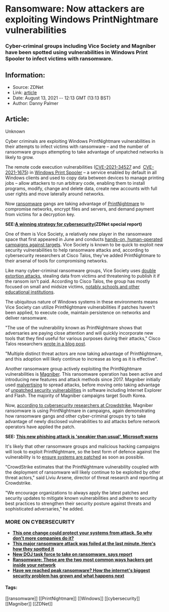 # Ransomware: Now attackers are exploiting Windows PrintNightmare vulnerabilities
### Cyber-criminal groups including Vice Society and Magniber have been spotted using vulnerabilities in Windows Print Spooler to infect victims with ransomware.

## Information:
+ Source: ZDNet
+ Link: [article](https://www.zdnet.com/article/ransomware-now-attackers-are-exploiting-windows-printnightmare-vulnerabilities/)
+ Date: August 13, 2021 -- 12:13 GMT (13:13 BST)
+ Author: Danny Palmer


## Article:
Unknown

Cyber criminals are exploiting Windows PrintNightmare vulnerabilities in their attempts to infect victims with ransomware – and the number of ransomware groups attempting to take advantage of unpatched networks is likely to grow.

The remote code execution vulnerabilities ([CVE-2021-34527](https://msrc.microsoft.com/update-guide/vulnerability/CVE-2021-34527) and  [CVE-2021-1675](https://msrc.microsoft.com/update-guide/vulnerability/CVE-2021-1675)) in [Windows Print Spooler](https://www.zdnet.com/article/windows-10-microsoft-just-revealed-another-print-spooler-bug/) – a service enabled by default in all Windows clients and used to copy data between devices to manage printing jobs – allow attackers to run arbitrary code, enabling them to install programs, modify, change and delete data, create new accounts with full user rights and move laterally around networks. 


Now [ransomware](https://www.zdnet.com/article/ransomware-an-executive-guide-to-one-of-the-biggest-menaces-on-the-web/) gangs are taking advantage of [PrintNightmare](https://www.zdnet.com/article/microsoft-adds-second-cve-for-printnightmare-remote-code-execution/) to compromise networks, encrypt files and servers, and demand payment from victims for a decryption key. 

**SEE:**[**A winning strategy for cybersecurity**](http://www.zdnet.com/topic/a-winning-strategy-for-cybersecurity/)**(ZDNet special report)**

One of them is Vice Society, a relatively new player in the ransomware space that first appeared in June and conducts [hands-on, human-operated campaigns against targets](https://www.zdnet.com/article/hackers-are-getting-more-hands-on-with-their-attacks-thats-not-a-good-sign/). Vice Society is known to be quick to exploit new security vulnerabilities to help ransomware attacks and, according to cybersecurity researchers at Cisco Talos, they've added PrintNightmare to their arsenal of tools for compromising networks. 

Like many cyber-criminal ransomware groups, Vice Society uses [double extortion attacks](https://www.zdnet.com/article/ransomware-theres-been-a-big-rise-in-double-extortion-attacks-as-gangs-try-out-new-tricks/), stealing data from victims and threatening to publish it if the ransom isn't paid. According to Cisco Talos, the group has mostly focused on small and midsize victims, [notably schools and other educational institutions](https://www.zdnet.com/article/ransomware-warning-theres-been-another-spike-in-attacks-on-schools-and-universities/). 

The ubiquitous nature of Windows systems in these environments means Vice Society can utilize PrintNightmare vulnerabilities if patches haven't been applied, to execute code, maintain persistence on networks and deliver ransomware.  






"The use of the vulnerability known as PrintNightmare shows that adversaries are paying close attention and will quickly incorporate new tools that they find useful for various purposes during their attacks," Cisco Talos researchers [wrote in a blog post](https://blog.talosintelligence.com/2021/08/vice-society-ransomware-printnightmare.html). 

"Multiple distinct threat actors are now taking advantage of PrintNightmare, and this adoption will likely continue to increase as long as it is effective". 

Another ransomware group actively exploiting the PrintNightmare vulnerabilities is [Magniber](https://www.zdnet.com/article/ransomware-crooks-test-a-new-way-to-spread-their-malware/). This ransomware operation has been active and introducing new features and attack methods since 2017. Magniber initially used [malvertising](https://www.zdnet.com/article/ransomware-security-researchers-spot-emerging-new-strain-of-malware/) to spread attacks, before moving onto taking advantage of [unpatched security vulnerabilities](https://www.zdnet.com/article/this-one-change-could-protect-your-systems-from-attack-so-why-dont-more-companies-do-it/) in software including Internet Explorer and Flash. The majority of Magniber campaigns target South Korea.  

Now, [according to cybersecurity researchers at Crowdstrike](https://www.crowdstrike.com/blog/magniber-ransomware-caught-using-printnightmare-vulnerability/), Magniber ransomware is using PrintNightmare in campaigns, again demonstrating how ransomware gangs and other cyber-criminal groups try to take advantage of newly disclosed vulnerabilities to aid attacks before network operators have applied the patch.  

**SEE:** [**This new phishing attack is 'sneakier than usual', Microsoft warns**](https://www.zdnet.com/article/microsoft-watch-out-for-this-sneakier-than-usual-phishing-attack/)

It's likely that other ransomware groups and malicious hacking campaigns will look to exploit PrintNightmare, so the best form of defence against the vulnerability is to [ensure systems are patched](https://www.zdnet.com/article/get-updating-microsoft-delivers-printnightmare-patch-for-more-windows-versions/) as soon as possible.  

"CrowdStrike estimates that the PrintNightmare vulnerability coupled with the deployment of ransomware will likely continue to be exploited by other threat actors," said Liviu Arsene, director of threat research and reporting at Crowdstrike. 

"We encourage organizations to always apply the latest patches and security updates to mitigate known vulnerabilities and adhere to security best practices to strengthen their security posture against threats and sophisticated adversaries," he added. 

### **MORE ON CYBERSECURITY**

* [**This one change could protect your systems from attack. So why don't more companies do it?**](https://www.zdnet.com/article/this-one-change-could-protect-your-systems-from-attack-so-why-dont-more-companies-do-it/)
* [**This major ransomware attack was foiled at the last minute. Here's how they spotted it**](https://www.zdnet.com/article/this-ransomware-attack-was-foiled-at-the-last-minute-heres-how-they-spotted-it/)
* [**New DOJ task force to take on ransomware, says report**](https://www.cnet.com/tech/services-and-software/new-doj-task-force-to-reportedly-take-on-ransomware/)
* [**Ransomware: These are the two most common ways hackers get inside your network**](https://www.zdnet.com/article/ransomware-these-are-the-two-most-common-ways-hackers-get-inside-your-network/)
* [**Have we reached peak ransomware? How the internet's biggest security problem has grown and what happens next**](https://www.zdnet.com/article/have-we-reached-peak-ransomware-how-the-internets-biggest-security-problem-has-grown-and-what-happens-next/)





#### Tags:
[[ransomware]] [[PrintNightmare]] [[Windows]] [[cybersecurity]] [[Magniber]] [[ZDNet]]
